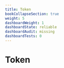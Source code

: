 ```yaml
---
title: Token
bookCollapseSection: true
weight: 5
dashboardWeight: 1
dashboardState: reliable
dashboardAudit: missing
dashboardTests: 0
---
```


# Token
